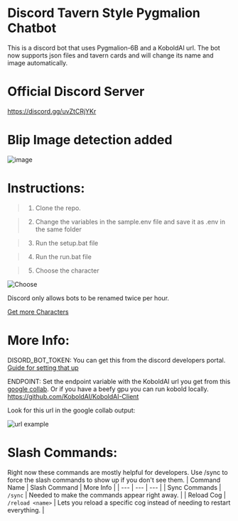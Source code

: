 # Discord Tavern Style Pygmalion Chatbot
This is a discord bot that uses Pygmalion-6B and a KoboldAI url. The bot now supports json files and tavern cards and will change its name and image automatically.

# Official Discord Server
https://discord.gg/uvZtCRjYKr

# Blip Image detection added
![image](https://i.imgur.com/VPzquLol.png)


# Instructions: 
>1. Clone the repo.

>2. Change the variables in the sample.env file and save it as .env in the same folder

>3. Run the setup.bat file

>4. Run the run.bat file

>5. Choose the character

![Choose](https://i.imgur.com/qY6ZpB8.png)

Discord only allows bots to be renamed twice per hour.

[Get more Characters](https://booru.plus/+pygmalion)
# More Info: 

DISORD_BOT_TOKEN: You can get this from the discord developers portal. [Guide for setting that up](https://rentry.org/discordbotguide)

ENDPOINT: Set the endpoint variable with the KoboldAI url you get from this [google collab](https://colab.research.google.com/drive/1ZvYq4GmjfsyIkcTQcrBhSFXs8vQLLMAS). Or if you have a beefy gpu you can run kobold locally. https://github.com/KoboldAI/KoboldAI-Client

Look for this url in the google collab output:

![url example](https://raytracing-benchmarks.are-really.cool/5utGhMj.png)

# Slash Commands: 
Right now these commands are mostly helpful for developers. Use /sync to force the slash commands to show up if you don't see them.
| Command Name   | Slash Command    | More Info                                                                               |
| ---            | ---              | ---                                                                                     |
| Sync Commands  | `/sync`          | Needed to make the commands appear right away.                                         |
| Reload Cog     | `/reload <name>` | Lets you reload a specific cog instead of needing to restart everything.               |

